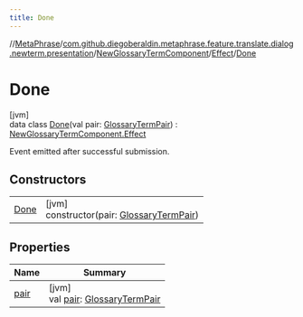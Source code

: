 ```yaml
---
title: Done
---
```

//[MetaPhrase](../../../../../index.html)/[com.github.diegoberaldin.metaphrase.feature.translate.dialog.newterm.presentation](../../../index.html)/[NewGlossaryTermComponent](../../index.html)/[Effect](../index.html)/[Done](index.html)



# Done



[jvm]\
data class [Done](index.html)(val pair: [GlossaryTermPair](../../../-glossary-term-pair/index.html)) : [NewGlossaryTermComponent.Effect](../index.html)

Event emitted after successful submission.



## Constructors


| | |
|---|---|
| [Done](-done.html) | [jvm]<br>constructor(pair: [GlossaryTermPair](../../../-glossary-term-pair/index.html)) |


## Properties


| Name | Summary |
|---|---|
| [pair](pair.html) | [jvm]<br>val [pair](pair.html): [GlossaryTermPair](../../../-glossary-term-pair/index.html) |

